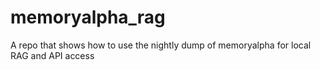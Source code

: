 # memoryalpha_rag
A repo that shows how to use the nightly dump of memoryalpha for local RAG and API access
